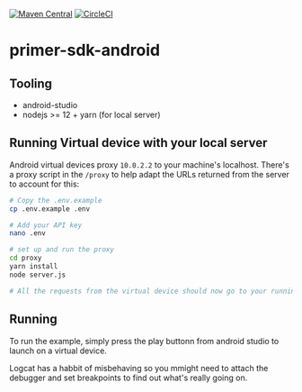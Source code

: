 [![Maven Central](https://img.shields.io/maven-central/v/io.primer/android.svg?label=Maven%20Central)](https://search.maven.org/search?q=g:%22io.primer%22%20AND%20a:%22android%22) [![CircleCI](https://circleci.com/gh/primer-io/primer-sdk-android.svg?style=svg&circle-token=fdbf8380fcad091297915de921787f7297946cd3)](https://app.circleci.com/pipelines/github/primer-io/primer-sdk-android)

# primer-sdk-android

## Tooling
- android-studio
- nodejs >= 12 + yarn (for local server)

## Running Virtual device with your local server

Android virtual devices proxy `10.0.2.2` to your machine's localhost. There's a proxy script in the `/proxy` to help adapt the URLs returned from the server to account for this:

```bash
# Copy the .env.example
cp .env.example .env

# Add your API key
nano .env

# set up and run the proxy
cd proxy
yarn install
node server.js

# All the requests from the virtual device should now go to your running server
```

## Running

To run the example, simply press the play buttonn from android studio to launch on a virtual device.

Logcat has a habbit of misbehaving so you mmight need to attach the debugger and set breakpoints to find out what's really going on.
